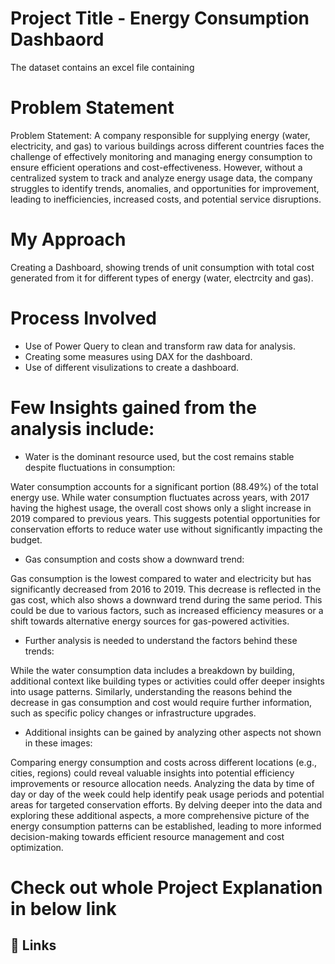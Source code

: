 # Project Title - Energy Consumption Dashbaord
The dataset contains an excel file containing 

# Problem Statement
Problem Statement: 
A company responsible for supplying energy (water, electricity, and gas) to various buildings across different countries faces the challenge of effectively monitoring and managing energy consumption to ensure efficient operations and cost-effectiveness. However, without a centralized system to track and analyze energy usage data, the company struggles to identify trends, anomalies, and opportunities for improvement, leading to inefficiencies, increased costs, and potential service disruptions.

# My Approach
Creating a Dashboard, showing trends of unit consumption with total cost generated from it for different types of energy (water, electrcity and gas).

# Process Involved
* Use of Power Query to clean and transform raw data for analysis.
* Creating some measures using DAX for the dashboard.
* Use of different visulizations to create a dashboard.

# Few Insights gained from the analysis include:

* Water is the dominant resource used, but the cost remains stable despite fluctuations in consumption:

Water consumption accounts for a significant portion (88.49%) of the total energy use. While water consumption fluctuates across years, with 2017 having the highest usage, the overall cost shows only a slight increase in 2019 compared to previous years. This suggests potential opportunities for conservation efforts to reduce water use without significantly impacting the budget.

* Gas consumption and costs show a downward trend:
  
Gas consumption is the lowest compared to water and electricity but has significantly decreased from 2016 to 2019.
This decrease is reflected in the gas cost, which also shows a downward trend during the same period. This could be due to various factors, such as increased efficiency measures or a shift towards alternative energy sources for gas-powered activities.

* Further analysis is needed to understand the factors behind these trends:
  
While the water consumption data includes a breakdown by building, additional context like building types or activities could offer deeper insights into usage patterns.
Similarly, understanding the reasons behind the decrease in gas consumption and cost would require further information, such as specific policy changes or infrastructure upgrades.

* Additional insights can be gained by analyzing other aspects not shown in these images:
  
Comparing energy consumption and costs across different locations (e.g., cities, regions) could reveal valuable insights into potential efficiency improvements or resource allocation needs.
Analyzing the data by time of day or day of the week could help identify peak usage periods and potential areas for targeted conservation efforts.
By delving deeper into the data and exploring these additional aspects, a more comprehensive picture of the energy consumption patterns can be established, leading to more informed decision-making towards efficient resource management and cost optimization.


#  Check out whole Project Explanation in below link 
## 🔗 Links


